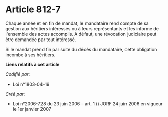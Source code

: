 # Article 812-7

Chaque année et en fin de mandat, le mandataire rend compte de sa gestion aux héritiers intéressés ou à leurs représentants
et les informe de l'ensemble des actes accomplis. A défaut, une révocation judiciaire peut être demandée par tout intéressé.

Si le mandat prend fin par suite du décès du mandataire, cette obligation incombe à ses héritiers.

**Liens relatifs à cet article**

_Codifié par_:

  - Loi n°1803-04-19

_Créé par_:

  - Loi n°2006-728 du 23 juin 2006 - art. 1 () JORF 24 juin 2006 en vigueur le 1er janvier 2007
